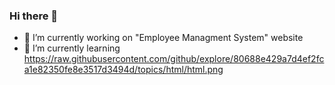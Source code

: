 ### Hi there 👋
- 🔭 I’m currently working on "Employee Managment System" website
- 🌱 I’m currently learning https://raw.githubusercontent.com/github/explore/80688e429a7d4ef2fca1e82350fe8e3517d3494d/topics/html/html.png

<!--
**Anton020/Anton020** is a ✨ _special_ ✨ repository because its `README.md` (this file) appears on your GitHub profile.

Here are some ideas to get you started:

- 🔭 I’m currently working on "Employee Managment System" website
- 🌱 I’m currently learning https://raw.githubusercontent.com/github/explore/80688e429a7d4ef2fca1e82350fe8e3517d3494d/topics/html/html.png

-->
